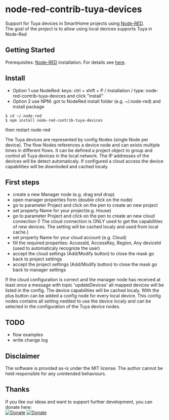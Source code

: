 # node-red-contrib-tuya-devices
Support for Tuya devices in SmartHome projects using [Node-RED](https://nodered.org/).  
The goal of the project is to allow using local devices supports Tuya in Node-Red

## Getting Started

Prerequisites: [Node-RED](https://nodered.org) installation. For details see [here](https://nodered.org/docs/getting-started/installation).

## Install
- Option 1 use NodeRed: keys: ctrl + shift + P / Installation / type: node-red-contrib-tuya-devices and click "install"
- Option 2 use NPM: got to NodeRed install folder (e.g. ~/.node-red) and install package

```shell
$ cd ~/.node-red
$ npm install node-red-contrib-tuya-devices
```
then restart node-red

The Tuya devices are represented by config Nodes (single Node per device). The flow Nodes references a device node and can exists multiple times in different flows. It can be defined a project object to group and control all Tuya devices in the local network. The IP addresses of the devices will be detect automaticaly. If configured a cloud access the device capabilities will be downloded and cached localy.

## First steps
- create a new Manager node (e.g. drag end drop)
- open manager properties form (double click on the node)
- go to parameter Project and click on the pen to create an new project
- set property Name for your project(e.g. House)
- go to parameter Project and click on the pen to create an new cloud connection
  (! The cloud connection is ONLY used to get the capabilities of new devices.
  The setting will be cached localy and used from local cache.)
- set property Name for your cloud account (e.g. Cloud)
- fill the required properties: AccessId, AccessKey, Region, Any deviceId (used to automaticaly recognize the user)
- accept the cloud settings (Add/Modify button) to close the mask go back to project settings
- accept the project settings (Add/Modify button) to close the mask go back to manager settings

If the cloud configuration is correct and the manager node has received at least once a message with topic 'updateDevices' all mapped devices will be listed in the config. The device capabilities will be cached localy. With the plus button can be added a config node for every local device. This config nodes contains all setting nedded to use the device localy and can be selected in the configuration of the Tuya device nodes. 

## TODO
- flow examples
- write change log
  

## Disclaimer
The software is provided as-is under the MIT license. The author cannot be held responsible for any unintended behaviours.

## Thanks
If you like our ideas and want to support further development, you can donate here:  
[![Donate](https://img.shields.io/badge/donate-PayPal-blue.svg)](https://paypal.me/tasmotas)
[![Donate](https://img.shields.io/badge/donate-buy%20me%20a%20coffee-yellow.svg)](https://www.buymeacoffee.com/smarthomenodes)
